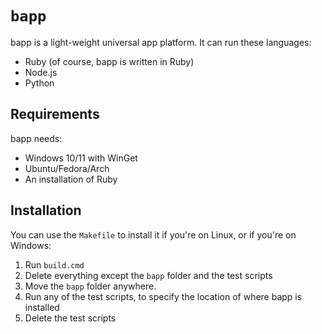 # `bapp`

bapp is a light-weight universal app platform. It can run these languages:

- Ruby (of course, bapp is written in Ruby)
- Node.js
- Python

## Requirements

bapp needs:

- Windows 10/11 with WinGet
- Ubuntu/Fedora/Arch
- An installation of Ruby

## Installation

You can use the `Makefile` to install it if you're on Linux, or if you're on Windows:

1. Run `build.cmd`
2. Delete everything except the `bapp` folder and the test scripts
3. Move the `bapp` folder anywhere.
4. Run any of the test scripts, to specify the location of where bapp is installed
5. Delete the test scripts
